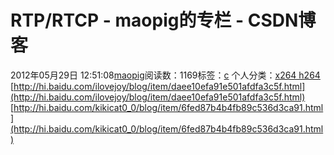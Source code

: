 # RTP/RTCP - maopig的专栏 - CSDN博客
2012年05月29日 12:51:08[maopig](https://me.csdn.net/maopig)阅读数：1169标签：[c](https://so.csdn.net/so/search/s.do?q=c&t=blog)
个人分类：[x264 h264](https://blog.csdn.net/maopig/article/category/847676)
[http://hi.baidu.com/ilovejoy/blog/item/daee10efa91e501afdfa3c5f.html](http://hi.baidu.com/ilovejoy/blog/item/daee10efa91e501afdfa3c5f.html)
[http://hi.baidu.com/kikicat0_0/blog/item/6fed87b4b4fb89c536d3ca91.html](http://hi.baidu.com/kikicat0_0/blog/item/6fed87b4b4fb89c536d3ca91.html)
